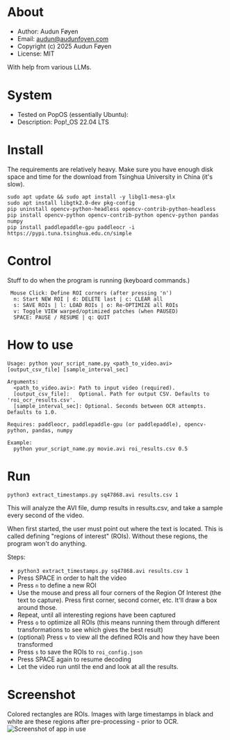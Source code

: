 # About
- Author: Audun Føyen
- Email: audun@audunfoyen.com
- Copyright (c) 2025 Audun Føyen
- License: MIT

With help from various LLMs.

# System
- Tested on PopOS (essentially Ubuntu):
- Description:	Pop!_OS 22.04 LTS

# Install
The requirements are relatively heavy. Make sure you have enough disk space and time for the download from Tsinghua University in China (it's slow).
```
sudo apt update && sudo apt install -y libgl1-mesa-glx
sudo apt install libgtk2.0-dev pkg-config
pip uninstall opencv-python-headless opencv-contrib-python-headless
pip install opencv-python opencv-contrib-python opencv-python pandas numpy
pip install paddlepaddle-gpu paddleocr -i https://pypi.tuna.tsinghua.edu.cn/simple
```

# Control
Stuff to do when the program is running (keyboard commands.)
```
 Mouse Click: Define ROI corners (after pressing 'n')
  n: Start NEW ROI | d: DELETE last | c: CLEAR all
  s: SAVE ROIs | l: LOAD ROIs | o: Re-OPTIMIZE all ROIs
  v: Toggle VIEW warped/optimized patches (when PAUSED)
  SPACE: PAUSE / RESUME | q: QUIT
```

# How to use
```
Usage: python your_script_name.py <path_to_video.avi> [output_csv_file] [sample_interval_sec]

Arguments:
  <path_to_video.avi>: Path to input video (required).
  [output_csv_file]:   Optional. Path for output CSV. Defaults to 'roi_ocr_results.csv'.
  [sample_interval_sec]: Optional. Seconds between OCR attempts. Defaults to 1.0.

Requires: paddleocr, paddlepaddle-gpu (or paddlepaddle), opencv-python, pandas, numpy

Example:
  python your_script_name.py movie.avi roi_results.csv 0.5
```

# Run
```python3 extract_timestamps.py sq47868.avi results.csv 1```

This will analyze the AVI file, dump results in results.csv, and take a sample every second of the video.

When first started, the user must point out where the text is located. This is called defining "regions of interest" (ROIs).
Without these regions, the program won't do anything.

Steps:
- ```python3 extract_timestamps.py sq47868.avi results.csv 1```
- Press SPACE in order to halt the video
- Press ```n``` to define a new ROI
- Use the mouse and press all four corners of the Region Of Interest (the text to capture). Press first corner, second corner, etc. It'll draw a box around those.
- Repeat, until all interesting regions have been captured
- Press ```o``` to optimize all ROIs (this means running them through different transformations to see which gives the best result)
- (optional) Press ```v``` to view all the defined ROIs and how they have been transformed
- Press ```s``` to save the ROIs to ```roi_config.json```
- Press SPACE again to resume decoding
- Let the video run until the end and look at all the results.

# Screenshot
Colored rectangles are ROIs. Images with large timestamps in black and white are  these regions after pre-processing - prior to OCR.
![Screenshot of app in use](images/screenshot.png)